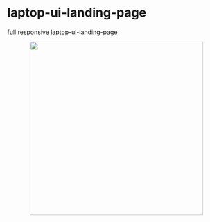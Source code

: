 # laptop-ui-landing-page
full responsive laptop-ui-landing-page
<div align="center">
    <img src="/screenshots/screen1.jpg" width="400px"</img> 
</div>
